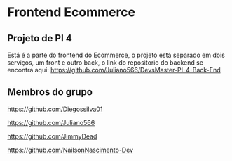 # Frontend Ecommerce

## Projeto de PI 4
Está é a parte do frontend do Ecommerce, o projeto está separado em dois serviços, um front e outro back, o link do repositorio do backend se encontra aqui: https://github.com/Juliano566/DevsMaster-PI-4-Back-End

## Membros do grupo
https://github.com/Diegossilva01

https://github.com/Juliano566

https://github.com/JimmyDead

https://github.com/NailsonNascimento-Dev